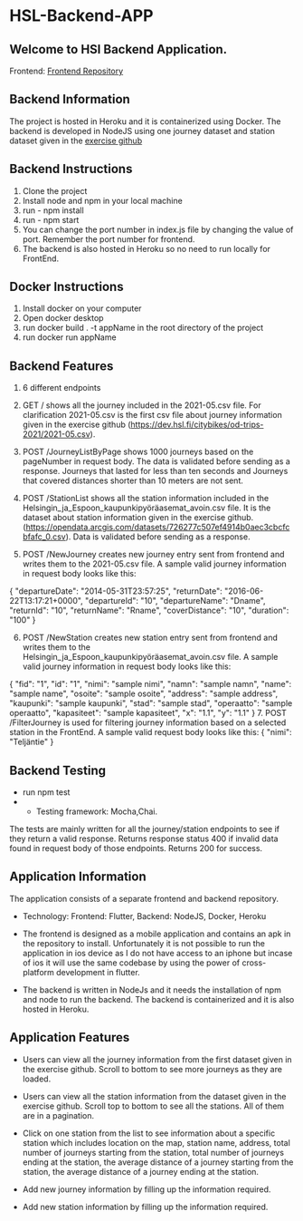 # HSL-Backend-APP

## Welcome to HSl Backend Application.

Frontend: [Frontend Repository](https://github.com/Ahmad-Imam/HSL-Frontend-APP)

## Backend Information

The project is hosted in Heroku and it is containerized using Docker. The backend is developed in NodeJS using one journey dataset and station dataset given in the [exercise github](https://github.com/solita/dev-academy-2023-exercise)

## Backend Instructions

1. Clone the project
2. Install node and npm in your local machine
3. run - npm install
4. run - npm start
5. You can change the port number in index.js file by changing the value of port. Remember the port number for frontend.
6. The backend is also hosted in Heroku so no need to run locally for FrontEnd.

## Docker Instructions

1. Install docker on your computer
2. Open docker desktop
3. run docker build . -t appName in the root directory of the project
4. run docker run appName

## Backend Features

1. 6 different endpoints

2. GET / shows all the journey included in the 2021-05.csv file. For clarification 2021-05.csv is the first csv file about journey information given in the exercise github (https://dev.hsl.fi/citybikes/od-trips-2021/2021-05.csv).

3. POST /JourneyListByPage shows 1000 journeys based on the pageNumber in request body. The data is validated before sending as a response. Journeys that lasted for less than ten seconds and Journeys that covered distances shorter than 10 meters are not sent.

4. POST /StationList shows all the station information included in the Helsingin_ja_Espoon_kaupunkipyöräasemat_avoin.csv file. It is the dataset about station information given in the exercise github. (https://opendata.arcgis.com/datasets/726277c507ef4914b0aec3cbcfcbfafc_0.csv). Data is validated before sending as a response.

5. POST /NewJourney creates new journey entry sent from frontend and writes them to the 2021-05.csv file. A sample valid journey information in request body looks like this:

{
"departureDate": "2014-05-31T23:57:25",
"returnDate": "2016-06-22T13:17:21+0000",
"departureId": "10",
"departureName": "Dname",
"returnId": "10",
"returnName": "Rname",
"coverDistance": "10",
"duration": "100"
}

6. POST /NewStation creates new station entry sent from frontend and writes them to the Helsingin_ja_Espoon_kaupunkipyöräasemat_avoin.csv file. A sample valid journey information in request body looks like this:

{
"fid": "1",
"id": "1",
"nimi": "sample nimi",
"namn": "sample namn",
"name": "sample name",
"osoite": "sample osoite",
"address": "sample address",
"kaupunki": "sample kaupunki",
"stad": "sample stad",
"operaatto": "sample operaatto",
"kapasiteet": "sample kapasiteet",
"x": "1.1",
"y": "1.1"
} 7. POST /FilterJourney is used for filtering journey information based on a selected station in the FrontEnd. A sample valid request body looks like this:
{
"nimi": "Teljäntie"
}

## Backend Testing

- run npm test
- - Testing framework: Mocha,Chai.

The tests are mainly written for all the journey/station endpoints to see if they return a valid response. Returns response status 400 if invalid data found in request body of those endpoints. Returns 200 for success.

## Application Information

The application consists of a separate frontend and backend repository.

- Technology: Frontend: Flutter, Backend: NodeJS, Docker, Heroku

- The frontend is designed as a mobile application and contains an apk in the repository to install. Unfortunately it is not possible to run the application in ios device as I do not have access to an iphone but incase of ios it will use the same codebase by using the power of cross-platform development in flutter.

- The backend is written in NodeJs and it needs the installation of npm and node to run the backend. The backend is containerized and it is also hosted in Heroku.

## Application Features

- Users can view all the journey information from the first dataset given in the exercise github. Scroll to bottom to see more journeys as they are loaded.

- Users can view all the station information from the dataset given in the exercise github. Scroll top to bottom to see all the stations. All of them are in a pagination.

- Click on one station from the list to see information about a specific station which includes location on the map, station name, address, total number of journeys starting from the station, total number of journeys ending at the station, the average distance of a journey starting from the station, the average distance of a journey ending at the station.

- Add new journey information by filling up the information required.

- Add new station information by filling up the information required.
